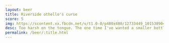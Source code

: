 ```yaml
---
layout: beer
title: Riverside othello's curse
score: 5
img: https://scontent.xx.fbcdn.net/v/t1.0-0/p480x480/12733449_10153890416838745_3402335338987277776_n.jpg?oh=804abc2358030d683be003eff3d820ae&oe=592105C1
desc: Too harsh on the tongue. The one time I've wanted a smaller bottle
permalink: /beer/:title.html
---
```

